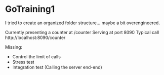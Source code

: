 # GoTraining1
I tried to create an organized folder structure... maybe a bit overengineered. 

Currently presenting a counter at /counter
Serving at port 8090
Typical call http://localhost:8090/counter

Missing:
* Control the limit of calls
* Stress test
* Integration test (Calling the server end-end)
